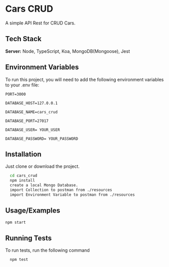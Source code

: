 
# Cars CRUD

A simple API Rest for CRUD Cars.




## Tech Stack
**Server:** Node, TypeScript, Koa, MongoDB(Mongoose), Jest




## Environment Variables

To run this project, you will need to add the following environment variables to your .env file:

`PORT=3000`

`DATABASE_HOST=127.0.0.1`

`DATABASE_NAME=cars_crud`

`DATABASE_PORT=27017`

`DATABASE_USER= YOUR_USER`

`DATABASE_PASSWORD= YOUR_PASSWORD`
## Installation

Just clone or download the project.
```bash
  cd cars_crud
  npm install 
  create a local Mongo Database.
  import Collection to postman from ./resources
  import Environment Variable to postman from ./resources
```
## Usage/Examples

```javascript
npm start
```


## Running Tests

To run tests, run the following command

```bash
  npm test
```

